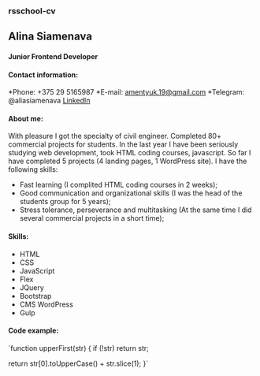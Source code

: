 ### rsschool-cv

## Alina Siamenava

#### Junior Frontend Developer

#### Contact information:
*Phone: +375 29 5165987
*E-mail: amentyuk.19@gmail.com
*Telegram: @aliasiamenava
[LinkedIn](https://www.linkedin.com/in/alina-siamenava-450a84218)

#### About me:

With pleasure I got the specialty of civil engineer. Completed 80+ commercial projects for students.
In the last year I have been seriously studying web development, took HTML coding courses, javascript.
So far I have completed 5 projects (4 landing pages, 1 WordPress site).
I have the following skills:
- Fast learning (I complited HTML coding courses in 2 weeks);
- Good communication and organizational skills (I was the head of the students group for 5 years);
- Stress tolerance, perseverance and multitasking (At the same time I did several commercial projects in a short time);

#### Skills:
* HTML
* CSS
* JavaScript
* Flex
* JQuery
* Bootstrap
* CMS WordPress
* Gulp 

#### Code example:

`function upperFirst(str) {
  if (!str) return str;

  return str[0].toUpperCase() + str.slice(1);
}`

